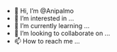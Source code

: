 - 👋 Hi, I’m @Anipalmo
- 👀 I’m interested in ...
- 🌱 I’m currently learning ...
- 💞️ I’m looking to collaborate on ...
- 📫 How to reach me ...

<!---
Anipalmo/Anipalmo is a ✨ special ✨ repository because its `README.md` (this file) appears on your GitHub profile.
You can click the Preview link to take a look at your changes.
--->

